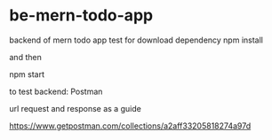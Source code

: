 # be-mern-todo-app
backend of mern todo app test
for download dependency 
   npm install

and then

  npm start
 
 to test backend: Postman
 
 url request and response as a guide
 
 https://www.getpostman.com/collections/a2aff33205818274a97d
 
 
